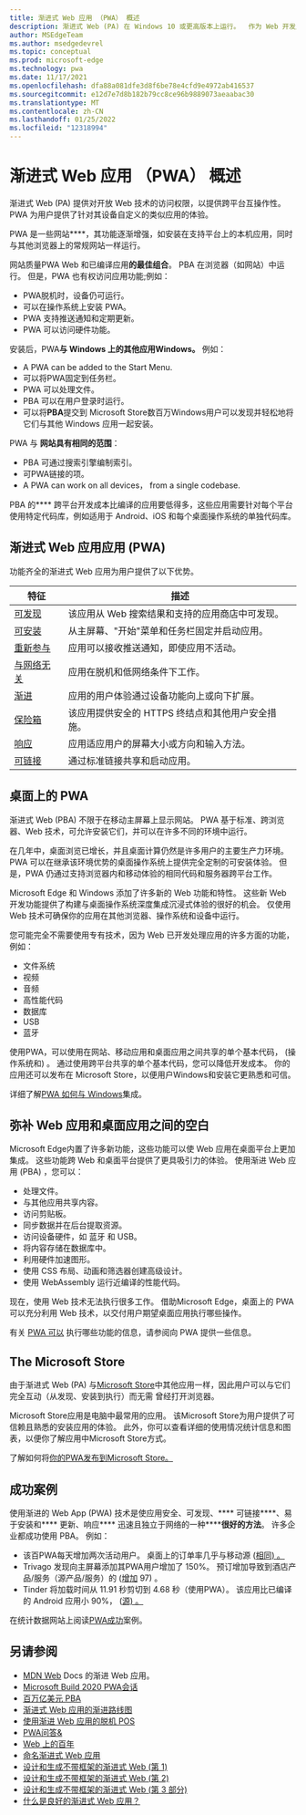 ```yaml
---
title: 渐进式 Web 应用 （PWA） 概述
description: 渐进式 Web (PA) 在 Windows 10 或更高版本上运行。  作为 Web 开发人员，以下是您需要了解的关于 PWA 的所有信息。
author: MSEdgeTeam
ms.author: msedgedevrel
ms.topic: conceptual
ms.prod: microsoft-edge
ms.technology: pwa
ms.date: 11/17/2021
ms.openlocfilehash: dfa88a081dfe3d8f6be78e4cfd9e4972ab416537
ms.sourcegitcommit: e12d7e7d8b182b79cc8ce96b9889073aeaabac30
ms.translationtype: MT
ms.contentlocale: zh-CN
ms.lasthandoff: 01/25/2022
ms.locfileid: "12318994"
---
```

# <a name="overview-of-progressive-web-apps-pwas"></a>渐进式 Web 应用 （PWA） 概述

渐进式 Web (PA) 提供对开放 Web 技术的访问权限，以提供跨平台互操作性。  PWA 为用户提供了针对其设备自定义的类似应用的体验。

PWA 是一些网站**[](https://alistapart.com/article/understandingprogressiveenhancement)**，其功能逐渐增强，如安装在支持平台上的本机应用，同时与其他浏览器上的常规网站一样运行。

网站质量PWA Web 和已编译应用**的最佳组合**。 PBA 在浏览器（如网站）中运行。  但是，PWA 也有权访问应用功能;例如：
*  PWA脱机时，设备仍可运行。
*  可以在操作系统上安装 PWA。
*  PWA 支持推送通知和定期更新。
*  PWA 可以访问硬件功能。

安装后，PWA**与 Windows 上的其他应用Windows。**  例如：
*  A PWA can be added to the Start Menu.
*  可以将PWA固定到任务栏。
*  PWA 可以处理文件。
*  PBA 可以在用户登录时运行。
*  可以将**PBA**提交到 Microsoft Store数百万Windows用户可以发现并轻松地将它们与其他 Windows 应用一起安装。

PWA 与 **网站具有相同的范围**：
*  PBA 可通过搜索引擎编制索引。
*  可PWA链接的项。
*  A PWA can work on all devices， from a single codebase.

PBA 的**** 跨平台开发成本比编译的应用要低得多，这些应用需要针对每个平台使用特定代码库，例如适用于 Android、iOS 和每个桌面操作系统的单独代码库。


<!-- ====================================================================== -->
## <a name="characteristics-of-a-progressive-web-app-pwa"></a>渐进式 Web 应用应用 (PWA) 

功能齐全的渐进式 Web 应用为用户提供了以下优势。

| 特征 | 描述 |
| --- | --- |
| [可发现](https://developer.mozilla.org/docs/Web/Apps/Progressive/Advantages#Discoverable) | 该应用从 Web 搜索结果和支持的应用商店中可发现。 |
| [可安装](https://developer.mozilla.org/docs/Web/Apps/Progressive/Advantages#Installable) | 从主屏幕、"开始"菜单和任务栏固定并启动应用。 |
| [重新参与](https://developer.mozilla.org/docs/Web/Apps/Progressive/Advantages#Re-engageable) | 应用可以接收推送通知，即使应用不活动。 |
| [与网络无关](https://developer.mozilla.org/docs/Web/Apps/Progressive/Advantages#Network_independent) | 应用在脱机和低网络条件下工作。 |
| [渐进](https://developer.mozilla.org/docs/Web/Apps/Progressive/Advantages#Progressive) | 应用的用户体验通过设备功能向上或向下扩展。 |
| [保险箱](https://developer.mozilla.org/docs/Web/Apps/Progressive/Advantages#Safe) | 该应用提供安全的 HTTPS 终结点和其他用户安全措施。 |
| [响应](https://developer.mozilla.org/Apps/Progressive/Advantages#Responsive) | 应用适应用户的屏幕大小或方向和输入方法。 |
| [可链接](https://developer.mozilla.org/Apps/Progressive/Advantages#Linkable) | 通过标准链接共享和启动应用。 |


<!-- ====================================================================== -->
## <a name="pwas-on-desktop"></a>桌面上的 PWA

渐进式 Web (PBA) 不限于在移动主屏幕上显示网站。 PWA 基于标准、跨浏览器、Web 技术，可允许安装它们，并可以在许多不同的环境中运行。

在几年中，桌面浏览已增长，并且桌面计算仍然是许多用户的主要生产力环境。  PWA 可以在继承该环境优势的桌面操作系统上提供完全定制的可安装体验。  但是，PWA 仍通过支持浏览器内和移动体验的相同代码和服务器跨平台工作。

Microsoft Edge 和 Windows 添加了许多新的 Web 功能和特性。  这些新 Web 开发功能提供了构建与桌面操作系统深度集成沉浸式体验的很好的机会。  仅使用 Web 技术可确保你的应用在其他浏览器、操作系统和设备中运行。

您可能完全不需要使用专有技术，因为 Web 已开发处理应用的许多方面的功能，例如：
*  文件系统
*  视频
*  音频
*  高性能代码
*  数据库
*  USB
*  蓝牙

使用PWA，可以使用在网站、移动应用和桌面应用之间共享的单个基本代码， (操作系统和) 。  通过使用跨平台共享的单个基本代码，您可以降低开发成本。  你的应用还可以发布在 Microsoft Store，以便用户Windows和安装它更熟悉和可信。

详细了解[PWA 如何与 Windows](ux.md)集成。


<!-- ====================================================================== -->
## <a name="bridging-the-gap-between-web-and-desktop-apps"></a>弥补 Web 应用和桌面应用之间的空白

Microsoft Edge内置了许多新功能，这些功能可以使 Web 应用在桌面平台上更加集成。  这些功能跨 Web 和桌面平台提供了更具吸引力的体验。  使用渐进 Web 应用 (PBA) ，您可以：
*   处理文件。
*   与其他应用共享内容。
*   访问剪贴板。
*   同步数据并在后台提取资源。
*   访问设备硬件，如 蓝牙 和 USB。
*   将内容存储在数据库中。
*   利用硬件加速图形。
*   使用 CSS 布局、动画和筛选器创建高级设计。
*   使用 WebAssembly 运行近编译的性能代码。

现在，使用 Web 技术无法执行很多工作。  借助Microsoft Edge，桌面上的 PWA 可以充分利用 Web 技术，以交付用户期望桌面应用执行哪些操作。

有关 [PWA 可以](https://www.davrous.com/2019/10/18/myth-busting-pwas-the-new-edge-edition) 执行哪些功能的信息，请参阅向 PWA 提供一些信息。


<!-- ====================================================================== -->
## <a name="the-microsoft-store"></a>The Microsoft Store

由于渐进式 Web (PA) 与[Microsoft Store](https://www.microsoft.com/store/apps/windows)中其他应用一样，因此用户可以与它们完全互动（从发现、安装到执行）而无需<!-- em dashes--> 曾经打开浏览器。

Microsoft Store应用是电脑中最常用的应用。  该Microsoft Store为用户提供了可信赖且熟悉的安装应用的体验。  此外，你可以查看详细的使用情况统计信息和图表，以便你了解应用中Microsoft Store方式。

了解如何将[你的PWA发布到Microsoft Store。](how-to/microsoft-store.md)


<!-- ====================================================================== -->
## <a name="success-stories"></a>成功案例

使用渐进的 Web App (PWA) 技术是使应用安全、可发现、**** 可链接****、易于安装和**** 更新、响应**** 迅速且独立于网络的一种******很好的方法**。  许多企业都成功使用 PBA。  例如：

*   该百PWA每天增加两次活动用户。  桌面上的订单率几乎与移动源 ([相同) 。](https://twitter.com/davidbrunelle/status/993960071406080000)
*   Trivago 发现向主屏幕添加其PWA用户增加了 150%。  预订增加导致到酒店产品/服务（源产品/服务）的 ([增加](https://www.thinkwithgoogle.com/intl/en-gb/marketing-strategies/app-and-mobile/trivago-embrace-progressive-web-apps-as-the-future-of-mobile/) 97) 。
*   Tinder 将加载时间从 11.91 秒剪切到 4.68 秒（使用PWA）。  该应用比已编译的 Android 应用小 90%， ([源) 。](https://medium.com/@addyosmani/a-tinder-progressive-web-app-performance-case-study-78919d98ece0)

在统计数据网站上阅读[PWA成功](https://www.pwastats.com/)案例。


<!-- ====================================================================== -->
## <a name="see-also"></a>另请参阅

*  [MDN Web](https://developer.mozilla.org/Apps/Progressive) Docs 的渐进 Web 应用。
*  [Microsoft Build 2020 PWA会话](https://www.youtube.com/watch?v=y4p_QHZtMKM)
*  [百万亿美元 PBA](https://www.davrous.com/2019/10/18/myth-busting-pwas-the-new-edge-edition)
*  [渐进式 Web 应用的渐进路线图](https://cloudfour.com/thinks/a-progressive-roadmap-for-your-progressive-web-app)
*  [使用渐进 Web 应用的脱机 POS](https://medium.com/web-on-the-edge/offline-posts-with-progressive-web-apps-fc2dc4ad895)
*  [PWA问答&](https://www.aaron-gustafson.com/notebook/pwa-qa)
*  [Web 上的百年](https://joreteg.com/blog/betting-on-the-web)
*  [命名渐进式 Web 应用](https://fberriman.com/2017/06/26/naming-progressive-web-apps)
*  [设计和生成不带框架的渐进式 Web (第 1) ](https://www.smashingmagazine.com/2019/07/progressive-web-application-pwa-framework-part-1)
*  [设计和生成不带框架的渐进式 Web (第 2) ](https://www.smashingmagazine.com/2019/07/progressive-web-application-pwa-framework-part-2)
*  [设计和生成不带框架的渐进式 Web (第 3 部分) ](https://www.smashingmagazine.com/2019/07/progressive-web-application-pwa-framework-part-3)
*  [什么是良好的渐进式 Web 应用？](https://web.dev/pwa-checklist)
